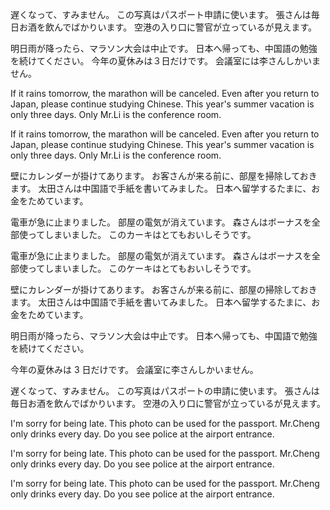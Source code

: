 遅くなって、すみません。
この写真はパスポート申請に使います。
張さんは毎日お酒を飲んでばかりいます。
空港の入り口に警官が立っているが見えます。

明日雨が降ったら、マラソン大会は中止です。
日本へ帰っても、中国語の勉強を続けてください。
今年の夏休みは３日だけです。
会議室には李さんしかいません。

If it rains tomorrow, the marathon will be canceled.
Even after you return to Japan, please continue studying Chinese.
This year's summer vacation is only three days.
Only Mr.Li is the conference room.

If it rains tomorrow, the marathon will be canceled.
Even after you return to Japan, please continue studying Chinese.
This year's summer vacation is only three days.
Only Mr.Li is the conference room.

壁にカレンダーが掛けてあります。
お客さんが来る前に、部屋を掃除しておきます。
太田さんは中国語で手紙を書いてみました。
日本へ留学するたまに、お金をためています。

電車が急に止まりました。
部屋の電気が消えています。
森さんはボーナスを全部使ってしまいました。
このカーキはとてもおいしそうです。

電車が急に止まりました。
部屋の電気が消えています。
森さんはボーナスを全部使ってしまいました。
このケーキはとてもおいしそうです。

壁にカレンダーが掛けてあります。
お客さんが来る前に、部屋の掃除しておきます。
太田さんは中国語で手紙を書いてみました。
日本へ留学するたまに、お金をためています。

明日雨が降ったら、マラソン大会は中止です。
日本へ帰っても、中国語で勉強を続けてください。

今年の夏休みは 3 日だけです。
会議室に李さんしかいません。

遅くなって、すみません。
この写真はパスポートの申請に使います。
張さんは毎日お酒を飲んでばかりいます。
空港の入り口に警官が立っているが見えます。

I'm sorry for being late.
This photo can be used for the passport.
Mr.Cheng only drinks every day.
Do you see police at the airport entrance.

I'm sorry for being late.
This photo can be used for the passport.
Mr.Cheng only drinks every day.
Do you see police at the airport entrance.

I'm sorry for being late.
This photo can be used for the passport.
Mr.Cheng only drinks every day.
Do you see police at the airport entrance.
